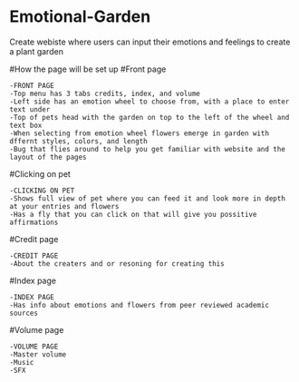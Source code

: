 # Emotional-Garden
Create webiste where users can input their emotions and feelings to create a plant garden

#How the page will be set up
#Front page

	-FRONT PAGE
	-Top menu has 3 tabs credits, index, and volume
	-Left side has an emotion wheel to choose from, with a place to enter text under
	-Top of pets head with the garden on top to the left of the wheel and text box
	-When selecting from emotion wheel flowers emerge in garden with dffernt styles, colors, and length
	-Bug that flies around to help you get familiar with website and the layout of the pages

#Clicking on pet

	-CLICKING ON PET
	-Shows full view of pet where you can feed it and look more in depth at your entries and flowers
	-Has a fly that you can click on that will give you possitive affirmations

#Credit page

	-CREDIT PAGE
	-About the creaters and or resoning for creating this

#Index page

	-INDEX PAGE
	-Has info about emotions and flowers from peer reviewed academic sources

#Volume page

	-VOLUME PAGE
	-Master volume
	-Music
	-SFX